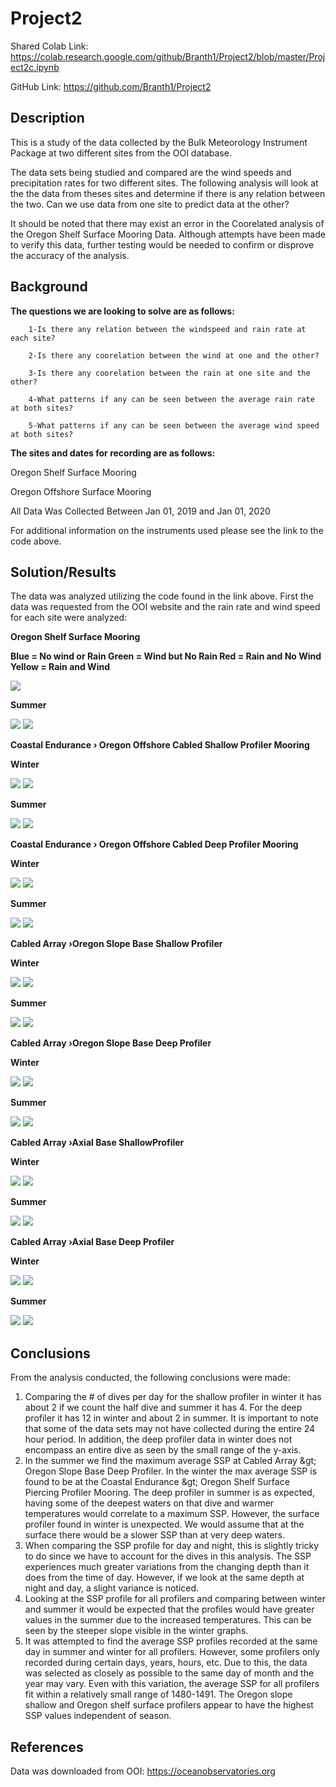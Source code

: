 # Project2
Shared Colab Link:
https://colab.research.google.com/github/Branth1/Project2/blob/master/Project2c.ipynb

GitHub Link:
https://github.com/Branth1/Project2
## Description

This is a study of the data collected by the Bulk Meteorology Instrument Package at two different sites from the OOI database. 

The data sets being studied and compared are the wind speeds and precipitation rates for two different sites. The following analysis will look at the the data from theses sites and determine if there is any relation between the two. Can we use data from one site to predict data at the other? 

It should be noted that there may exist an error in the Coorelated analysis of the Oregon Shelf Surface Mooring Data. Although attempts have been made to verify this data, further testing would be needed to confirm or disprove the accuracy of the analysis.

## Background

**The questions we are looking to solve are as follows:**

        1-Is there any relation between the windspeed and rain rate at each site?

        2-Is there any coorelation between the wind at one and the other?

        3-Is there any coorelation between the rain at one site and the other?

        4-What patterns if any can be seen between the average rain rate at both sites?

        5-What patterns if any can be seen between the average wind speed at both sites?

**The sites and dates for recording are as follows:**

Oregon Shelf Surface Mooring

Oregon Offshore Surface Mooring

All Data Was Collected Between Jan 01, 2019 and Jan 01, 2020

For additional information on the instruments used please see the link to the code above.

## Solution/Results

The data was analyzed utilizing the code found in the link above. First the data was requested from the OOI website and the rain rate and wind speed for each site were analyzed:

**Oregon Shelf Surface Mooring**

**Blue = No wind or Rain
Green = Wind but No Rain
Red = Rain and No Wind
Yellow = Rain and Wind**

![](https://github.com/Branth1/Project2/blob/master/Oregon%20Shelf%20Data.png?raw=true)

**Summer**

![](https://raw.githubusercontent.com/Branth1/CTD-Project1/Summer/dfs1time.png)
![](https://raw.githubusercontent.com/Branth1/CTD-Project1/Summer/dfs1ssp.png)

**Coastal Endurance › Oregon Offshore Cabled Shallow Profiler Mooring**

**Winter**

![](https://raw.githubusercontent.com/Branth1/CTD-Project1/Winter/df2time.png)
![](https://raw.githubusercontent.com/Branth1/CTD-Project1/Winter/df2ssp.png)

**Summer**

![](https://raw.githubusercontent.com/Branth1/CTD-Project1/Summer/df2stime.png)
![](https://raw.githubusercontent.com/Branth1/CTD-Project1/Summer/df2sssp.png)

**Coastal Endurance › Oregon Offshore Cabled Deep Profiler Mooring**

**Winter**

![](https://raw.githubusercontent.com/Branth1/CTD-Project1/Winter/df3time.png)
![](https://raw.githubusercontent.com/Branth1/CTD-Project1/Winter/df3ssp.png)

**Summer**

![](https://raw.githubusercontent.com/Branth1/CTD-Project1/Summer/df3stime.png)
![](https://raw.githubusercontent.com/Branth1/CTD-Project1/Summer/df3sssp.png)

**Cabled Array ›Oregon Slope Base Shallow Profiler**

**Winter**

![](https://raw.githubusercontent.com/Branth1/CTD-Project1/Winter/df4time.png)
![](https://raw.githubusercontent.com/Branth1/CTD-Project1/Winter/df4ssp.png)

**Summer**

![](https://raw.githubusercontent.com/Branth1/CTD-Project1/Summer/df4stime.png)
![](https://raw.githubusercontent.com/Branth1/CTD-Project1/Summer/df4sssp.png)

**Cabled Array ›Oregon Slope Base Deep Profiler**

**Winter**

![](https://raw.githubusercontent.com/Branth1/CTD-Project1/Winter/df5time.png)
![](https://raw.githubusercontent.com/Branth1/CTD-Project1/Winter/df5ssp.png)

**Summer**

![](https://raw.githubusercontent.com/Branth1/CTD-Project1/Summer/df5stime.png)
![](https://raw.githubusercontent.com/Branth1/CTD-Project1/Summer/df5sssp.png)

**Cabled Array ›Axial Base ShallowProfiler**

**Winter**

![](https://raw.githubusercontent.com/Branth1/CTD-Project1/Winter/df6time.png)
![](https://raw.githubusercontent.com/Branth1/CTD-Project1/Winter/df6ssp.png)

**Summer**

![](https://raw.githubusercontent.com/Branth1/CTD-Project1/Summer/df6stime.png)
![](https://raw.githubusercontent.com/Branth1/CTD-Project1/Summer/df6sssp.png)

**Cabled Array ›Axial Base Deep Profiler**

**Winter**

![](https://raw.githubusercontent.com/Branth1/CTD-Project1/Winter/df7time.png)
![](https://raw.githubusercontent.com/Branth1/CTD-Project1/Winter/df7ssp.png)

**Summer**

![](https://raw.githubusercontent.com/Branth1/CTD-Project1/Summer/df7stime.png)
![](https://raw.githubusercontent.com/Branth1/CTD-Project1/Summer/df7sssp.png)

## Conclusions
From the analysis conducted, the following conclusions were made:

1. Comparing the # of dives per day for the shallow profiler in winter it has about 2 if we count the half dive and summer it has 4. For the deep profiler it has 12 in winter and about 2 in summer. It is important to note that some of the data sets may not have collected during the entire 24 hour period. In addition, the deep profiler data in winter does not encompass an entire dive as seen by the small range of the y-axis.
2. In the summer we find the maximum average SSP at Cabled Array \&gt; Oregon Slope Base Deep Profiler. In the winter the max average SSP is found to be at the Coastal Endurance \&gt; Oregon Shelf Surface Piercing Profiler Mooring. The deep profiler in summer is as expected, having some of the deepest waters on that dive and warmer temperatures would correlate to a maximum SSP. However, the surface profiler found in winter is unexpected. We would assume that at the surface there would be a slower SSP than at very deep waters. 
3. When comparing the SSP profile for day and night, this is slightly tricky to do since we have to account for the dives in this analysis. The SSP experiences much greater variations from the changing depth than it does from the time of day. However, if we look at the same depth at night and day, a slight variance is noticed. 
4. Looking at the SSP profile for all profilers and comparing between winter and summer it would be expected that the profiles would have greater values in the summer due to the increased temperatures. This can be seen by the steeper slope visible in the winter graphs.
5. It was attempted to find the average SSP profiles recorded at the same day in summer and winter for all profilers. However, some profilers only recorded during certain days, years, hours, etc. Due to this, the data was selected as closely as possible to the same day of month and the year may vary. Even with this variation, the average SSP for all profilers fit within a relatively small range of 1480-1491. The Oregon slope shallow and Oregon shelf surface profilers appear to have the highest SSP values independent of season.

## References

Data was downloaded from OOI:
https://oceanobservatories.org

